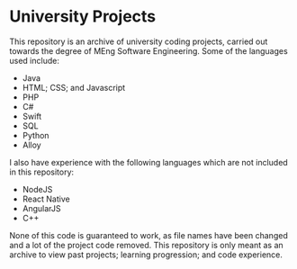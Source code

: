 # University Projects

This repository is an archive of university coding projects, carried out towards the degree of MEng Software Engineering. Some of the languages used include:

- Java
- HTML; CSS; and Javascript
- PHP
- C#
- Swift
- SQL
- Python
- Alloy

I also have experience with the following languages which are not included in this repository:

- NodeJS
- React Native
- AngularJS
- C++

None of this code is guaranteed to work, as file names have been changed and a lot of the project code removed. This repository is only meant as an archive to view past projects; learning progression; and code experience. 